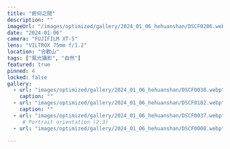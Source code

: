 ```yaml
---
title: "俯仰之間"
description: ""
imageUrl: "/images/optimized/gallery/2024_01_06_hehuanshan/DSCF0206.webp" 
date: "2024-01-06"
camera: "FUJIFILM XT-5"
lens: "VILTROX 75mm f/1.2"
location: "合歡山"
tags: ["風光攝影", "自然"]
featured: true
pinned: 4
locked: false
gallery:
  - url: "images/optimized/gallery/2024_01_06_hehuanshan/DSCF0038.webp"
    caption: ""
  - url: "images/optimized/gallery/2024_01_06_hehuanshan/DSCF0182.webp"
    caption: ""
  - url: "images/optimized/gallery/2024_01_06_hehuanshan/DSCF0037.webp"
     # Portrait orientation (2:3)
  - url: "images/optimized/gallery/2024_01_06_hehuanshan/DSCF0008.webp"

---
```


<!-- ## About This Collection

This collection explores the geometric patterns, lines, and shapes found in modern urban architecture. Through careful framing and composition, I aim to highlight the mathematical precision and artistic elements present in structures we often pass by without notice.

## The Story Behind the Photos

Walking through cities with a camera forces you to look up, down, and around in ways that daily commuters rarely do. These photographs were taken over a period of six months across several major metropolitan areas. Each image represents a moment where the built environment revealed its underlying design principles.

## Technical Details

All images were shot with a Sony A7III camera paired with a 24-70mm f/2.8 GM lens. I primarily used apertures between f/8 and f/11 to maintain sharpness across the frame, often employing a tripod for the lowest ISO possible. Post-processing was minimal, focusing on contrast adjustment and perspective correction to emphasize the geometric elements.

## Location Notes

The photographs span several locations including New York, Chicago, and San Francisco. Each city offers its own architectural character - from New York's mixture of historic and ultra-modern, to Chicago's pioneering skyscrapers, to San Francisco's unique blend of styles influenced by its geography.

![Looking up at a glass skyscraper](/images/optimized/gallery/test1/amanda-marie-xgn822lnt4Q-unsplash.webp) -->